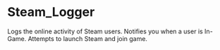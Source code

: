 Steam_Logger
===========================

Logs the online activity of Steam users. 
Notifies you when a user is In-Game. Attempts to launch Steam and join game. 
